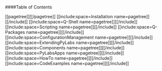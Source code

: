 ####Table of Contents

[[pagetree]][[/pagetree]]
[[include:space=Installation name=pagetree]][[/include]]
[[include:space=Q-Shell name=pagetree]][[/include]]
[[include:space=Scripting name=pagetree]][[/include]]
[[include:space=Q-Packages name=pagetree]][[/include]]
[[include:space=ConfigurationManagement name=pagetree]][[/include]]
[[include:space=ExtendingPyLabs name=pagetree]][[/include]]
[[include:space=Components name=pagetree]][[/include]]
[[include:space=PyLabsApps name=pagetree]][[/include]]
[[include:space=HowTo name=pagetree]][[/include]]
[[include:space=CodeExamples name=pagetree]][[/include]]
